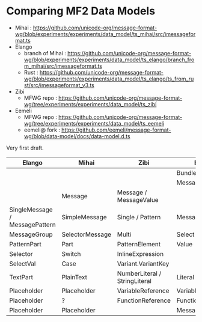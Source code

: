 # Comparing MF2 Data Models

* Mihai  : https://github.com/unicode-org/message-format-wg/blob/experiments/experiments/data_model/ts_mihai/src/imessageformat.ts
* Elango
  - branch of Mihai : https://github.com/unicode-org/message-format-wg/blob/experiments/experiments/data_model/ts_elango/branch_from_mihai/src/imessageformat.ts
  - Rust : https://github.com/unicode-org/message-format-wg/blob/experiments/experiments/data_model/ts_elango/ts_from_rust/src/imessageformat_v3.ts
* Zibi
  - MFWG repo : https://github.com/unicode-org/message-format-wg/tree/experiments/experiments/data_model/ts_zibi
* Eemeli
  - MFWG repo : https://github.com/unicode-org/message-format-wg/tree/experiments/experiments/data_model/ts_eemeli
  - eemeli@ fork : https://github.com/eemeli/message-format-wg/blob/data-model/docs/data-model.d.ts


Very first draft.

| Elango                         | Mihai           | Zibi                          | Eemeli            |
| ------------------------------ | --------------- | ----------------------------- | ----------------- |
|                                |                 |                               | Bundle            |
|                                |                 |                               | MessageSet        |
|                                | Message         | Message / MessageValue        |                   |
| SingleMessage / MessagePattern | SimpleMessage   | Single / Pattern              | Message           |
| MessageGroup                   | SelectorMessage | Multi                         | Select            |
| PatternPart                    | Part            | PatternElement                | Value             |
| Selector                       | Switch          | InlineExpression              |                   |
| SelectVal                      | Case            | Variant.VariantKey            |                   |
| TextPart                       | PlainText       | NumberLiteral / StringLiteral | Literal           |
| Placeholder                    | Placeholder     | VariableReference             | VariableReference |
| Placeholder                    | ?               | FunctionReference             | FunctionReference |
| Placeholder                    | Placeholder     |                               | MessageReference  |
